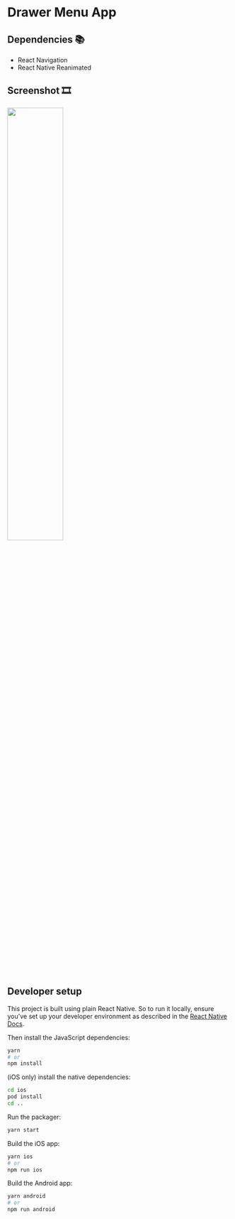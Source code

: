 # Drawer Menu App

## Dependencies 📚

- React Navigation
- React Native Reanimated

## Screenshot 🎞

<img src="/screenshot.gif?raw=true" width="50%">

## Developer setup

This project is built using plain React Native. So to run it locally, ensure you've set up your developer environment as described in the [React Native Docs](https://reactnative.dev/docs/environment-setup).

Then install the JavaScript dependencies:

```sh
yarn
# or
npm install
```

(iOS only) install the native dependencies:

```sh
cd ios
pod install
cd ..
```

Run the packager:

```sh
yarn start
```

Build the iOS app:

```sh
yarn ios
# or
npm run ios
```

Build the Android app:

```sh
yarn android
# or
npm run android
```

